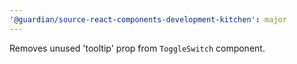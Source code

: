 ```yaml
---
'@guardian/source-react-components-development-kitchen': major
---
```


Removes unused 'tooltip' prop from `ToggleSwitch` component.
